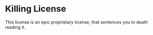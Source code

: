 # Killing License
This license is an epic proprietary license, that sentences you to death reading it.

